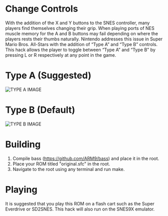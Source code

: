 # Change Controls
With the addition of the X and Y buttons to the SNES controller, many players find themselves changing their grip. When playing ports of NES muscle memory for the A and B buttons may fail depending on where the players rests their thumbs naturally. Nintendo addresses this issue in Super Mario Bros. All-Stars with the addition of “Type A” and “Type B” controls. This hack allows the player to toggle between “Type A” and “Type B” by pressing L or R respectively at any point in the game.

# Type A (Suggested)
![TYPE A IMAGE](https://i.imgur.com/gvu8mcl.png)

# Type B (Default)
![TYPE B IMAGE](https://i.imgur.com/Dt2N9Ey.png)

# Building
1. Compile bass (https://github.com/ARM9/bass) and place it in the root. 
2. Place your ROM titled "original.sfc" in the root.
3. Navigate to the root using any terminal and run make.

# Playing
It is suggested that you play this ROM on a flash cart such as the Super Everdrive or SD2SNES. This hack will also run on the SNES9X emulator.
